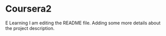 # Coursera2
E Learning
I am editing the README file. Adding some more details about the project description.
